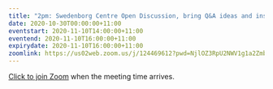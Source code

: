 ```yaml
---
title: "2pm: Swedenborg Centre Open Discussion, bring Q&A ideas and insights about inner life"
date: 2020-10-30T00:00:00+11:00
eventstart: 2020-11-10T14:00:00+11:00
eventend: 2020-11-10T16:00:00+11:00
expirydate: 2020-11-10T16:00:00+11:00
zoomlink: https://us02web.zoom.us/j/124469612?pwd=NjlOZ3RpU2NWV1g1a2Zmb29ZL3ZsQT09
---
```


[Click to join Zoom](https://us02web.zoom.us/j/124469612?pwd=NjlOZ3RpU2NWV1g1a2Zmb29ZL3ZsQT09) when the meeting time arrives.